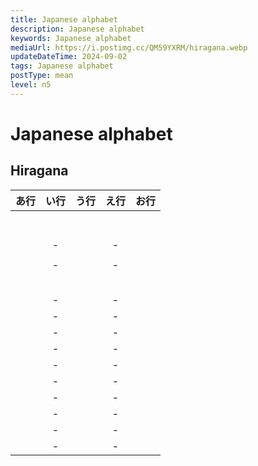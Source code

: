 ```yaml
---
title: Japanese alphabet
description: Japanese alphabet
keywords: Japanese alphabet
mediaUrl: https://i.postimg.cc/QM59YXRM/hiragana.webp
updateDateTime: 2024-09-02
tags: Japanese alphabet
postType: mean
level: n5
---
```


# Japanese alphabet
## Hiragana
| あ行 | い行 | う行 | え行 | お行 |
| :---: | :---: | :---: | :---: | :---: |
| <T w="あ,a"/> | <T w="い,i"/> | <T w="う,u"/> | <T w="え,e"/> | <T w="お,o"/> |
| <T w="か,ka"/> | <T w="き,ki"/> | <T w="く,ku"/> | <T w="け,ke"/> | <T w="こ,ko"/> |
| <T w="さ,sa"/> | <T w="し,si"/> | <T w="す,su"/> | <T w="せ,se"/> | <T w="そ,so"/> |
| <T w="た,ta"/> | <T w="ち,chi"/> | <T w="つ,tsu"/> | <T w="て,te"/> | <T w="と,to"/> |
| <T w="な,na"/> | <T w="に,ni"/> | <T w="ぬ,nu"/> | <T w="ね,ne"/> | <T w="の,no"/> |
| <T w="は,ha"/> | <T w="ひ,hi"/> | <T w="ふ,fu"/> | <T w="へ,he"/> | <T w="ほ,ho"/> |
| <T w="ま,ma"/> | <T w="み,mi"/> | <T w="む,mu"/> | <T w="め,me"/> | <T w="も,mo"/> |
| <T w="や,ya"/> | - | <T w="ゆ,yu"/> | - | <T w="よ,yo"/> |
| <T w="ら,ra"/> | <T w="り,ri"/> | <T w="る,ru"/> | <T w="れ,re"/> | <T w="ろ,ro"/> |
| <T w="わ,ya"/> |- | <T w="ん,n"/> | - | <T w="を,wo"/> |
| <T w="が,ga"/> | <T w="ぎ,gi"/> | <T w="ぐ,gu"/> | <T w="げ,ge"/> | <T w="ご,go"/> |
| <T w="ざ,za"/> | <T w="じ,ji"/> | <T w="ず,zu"/> | <T w="ぜ,ze"/> | <T w="ぞ,zo"/> |
| <T w="だ,sa"/> | <T w="ぢ,ji,ji2"/> | <T w="づ,du,zu2"/> | <T w="で,de"/> | <T w="ど,do"/> |
| <T w="ば, ba"/> | <T w="び,bi"/> | <T w="ぶ,bu"/> | <T w="べ,be"/> | <T w="ぼ,bo"/> |
| <T w="ぱ,pa"/> | <T w="ぴ,pi"/> | <T w="ぷ,pu"/> | <T w="ぺ,pe"/> | <T w="ぽ,po"/> |
| <T w="きゃ, kya"/> | - | <T w="きゅ,kyu"/> | - | <T w="きょ,kyo"/> |
| <T w="しゃ,sha"/> | - | <T w="しゅ,shu"/> | - | <T w="しょ,sho"/> |
| <T w="ちゃ, cha"/> | - | <T w="ちゅ,chu"/> | - | <T w="ちょ,cho"/> |
| <T w="にゃ,nya"/> | - | <T w="にゅ,nyu"/> | - | <T w="にょ,nyo"/> |
| <T w="みゃ,mya"/> | - | <T w="みゅ,myu"/> | - | <T w="みょ,myo"/> |
| <T w="りゃ,rya"/> | - | <T w="りゅ,ryu"/> | - | <T w="りょ,ryo"/> |
| <T w="ぎゃ,gya"/> | - | <T w="ぎゅ,gyu"/> | - | <T w="ぎょ,gyo"/> |
| <T w="じゃ,ja"/> | - | <T w="じゅ,ju"/> | - | <T w="じょ,jo"/> |
| <T w="びゃ,bya"/> | - | <T w="びゅ,byu"/> | - | <T w="びょ,byo"/> |
| <T w="ぴゃ,pya"/> | - | <T w="ぴゅ,pyu"/> | - | <T w="ぴょ,pyo"/> |